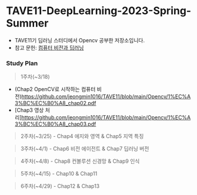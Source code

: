 # TAVE11-DeepLearning-2023-Spring-Summer
- TAVE11기 딥러닝 스터디에서 Opencv 공부한 저장소입니다.
- 참고 문헌: [컴퓨터 비전과 딥러닝](http://www.yes24.com/Product/Goods/116755317)

### Study Plan
> 1주차(~3/18) 
  - (Chap2 OpenCV로 시작하는 컴퓨터 비전)https://github.com/jeongmin1016/TAVE11/blob/main/Opencv/1%EC%A3%BC%EC%B0%A8_chap02.pdf 
  - [Chap3 영상 처리]https://github.com/jeongmin1016/TAVE11/blob/main/Opencv/1%EC%A3%BC%EC%B0%A8_chap03.pdf

> 2주차(~3/25) - Chap4 에지와 영역 & Chap5 지역 특징

> 3주차(~4/1) - Chap6 비전 에이전트 & Chap7 딥러닝 버전

> 4주차(~4/8) - Chap8 컨볼루션 신경망 & Chap9 인식

> 5주차(~4/15) - Chap10 & Chap11 

> 6주차(~4/29) - Chap12 & Chap13
